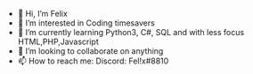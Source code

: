 - 👋 Hi, I’m Felix
- 👀 I’m interested in Coding timesavers
- 🌱 I’m currently learning Python3, C#, SQL and with less focus HTML,PHP,Javascript
- 💞️ I’m looking to collaborate on anything
- 📫 How to reach me: Discord: Fel!x#8810 

<!---
Felix-Fromm/Felix-Fromm is a ✨ special ✨ repository because its `README.md` (this file) appears on your GitHub profile.
You can click the Preview link to take a look at your changes.
--->
